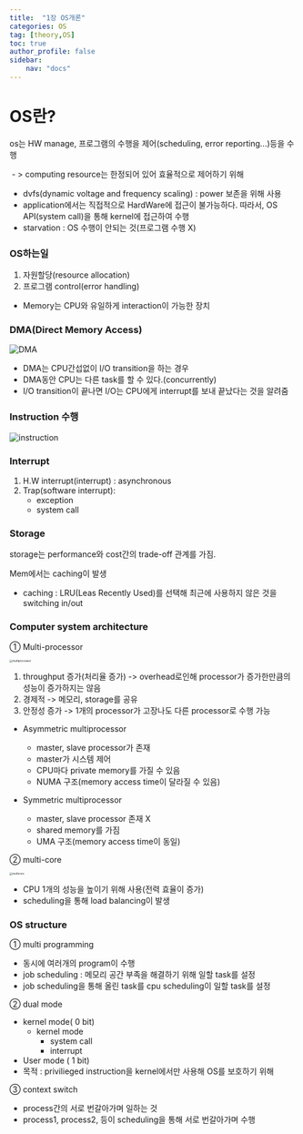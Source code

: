 ```yaml
---
title:  "1장 OS개론"
categories: OS
tag: [theory,OS]
toc: true
author_profile: false
sidebar:
    nav: "docs"
---
```




# OS란?

os는 HW manage, 프로그램의 수행을 제어(scheduling, error reporting...)등을 수행

​								  - > computing resource는 한정되어 있어 효율적으로 제어하기 위해



* dvfs(dynamic voltage and frequency scaling) : power 보존을 위해 사용
* application에서는 직접적으로 HardWare에 접근이 불가능하다. 따라서, OS API(system call)을 통해 kernel에 접근하여 수행
* starvation : OS 수행이 안되는 것(프로그램 수행 X)



### OS하는일

1.  자원할당(resource allocation)
2. 프로그램 control(error handling)



* Memory는 CPU와 유일하게 interaction이 가능한 장치



### DMA(Direct Memory Access)

![DMA](assets/DMA.png)

- DMA는 CPU간섭없이 I/O transition을 하는 경우
- DMA동안 CPU는 다른 task를 할 수 있다.(concurrently)
- I/O transition이 끝나면 I/O는 CPU에게 interrupt를 보내 끝났다는 것을 알려줌



### Instruction 수행

![instruction](assets/instruction.png)



### Interrupt

1. H.W interrupt(interrupt) : asynchronous
2. Trap(software interrupt): 
   + exception
   + system call



### Storage

storage는 performance와 cost간의 trade-off 관계를 가짐.

Mem에서는 caching이 발생

* caching : LRU(Leas Recently Used)를 선택해 최근에 사용하지 않은 것을 switching in/out



### Computer system architecture

① Multi-processor

<img src="assets/multiprocessor.png" alt="multiprocessor" style="zoom:33%;" />

1. throughput 증가(처리율 증가) -> overhead로인해 processor가 증가한만큼의 성능이 증가하지는 않음
2. 경제적 -> 메모리, storage를 공유
3. 안정성 증가 -> 1개의 processor가 고장나도 다른 processor로 수행 가능



* Asymmetric multiprocessor

  * master, slave processor가 존재
  * master가 시스템 제어
  * CPU마다 private memory를 가질 수 있음
  * NUMA 구조(memory access time이 달라질 수 있음) 

  

* Symmetric multiprocessor

  * master, slave processor 존재 X
  * shared memory를 가짐
  * UMA 구조(memory access time이 동일)



② multi-core

<img src="assets/multicore.png" alt="multicore" style="zoom:33%;" />

* CPU 1개의 성능을 높이기 위해 사용(전력 효율이 증가)
* scheduling을 통해 load balancing이 발생





### OS structure

① multi programming

* 동시에 여러개의 program이 수행
* job scheduling : 메모리 공간 부족을 해결하기 위해 일할 task를 설정
* job scheduling을 통해 올린 task를 cpu scheduling이 일할 task를 설정



② dual mode

* kernel mode( 0 bit)
  * kernel mode 
    * system call
    * interrupt
* User mode ( 1 bit)
* 목적 : privilieged instruction을 kernel에서만 사용해 OS를 보호하기 위해



③ context switch

* process간의 서로 번갈아가며 일하는 것
* process1, process2, 등이 scheduling을 통해 서로 번갈아가며 수행
